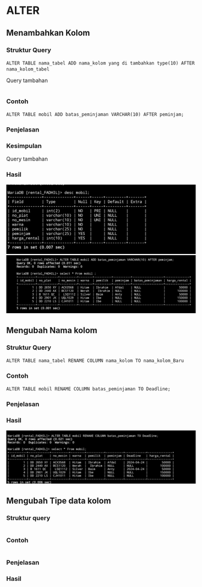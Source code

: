 # ALTER 
## Menambahkan Kolom
### Struktur Query
```
ALTER TABLE nama_tabel ADD nama_kolom yang di tambahkan type(10) AFTER nama_kolom_tabel
```
Query tambahan
```

```
### Contoh
```
ALTER TABLE mobil ADD batas_peminjaman VARCHAR(10) AFTER peminjam;
```
### Penjelasan
### Kesimpulan

Query tambahan
### Hasil 
![gambar](AsetAlter/Alter.JPG)
![gambar](AsetAlter/Balter.JPG)
## Mengubah Nama kolom
### Struktur Query
```
ALTER TABLE nama_tabel RENAME COLUMN nama_kolom TO nama_kolom_Baru
```
### Contoh 
```
ALTER TABLE mobil RENAME COLUMN batas_peminjaman TO Deadline;
```
### Penjelasan
### Hasil 
![gambar](Asetalter/Ralter.JPG)

## Mengubah Tipe data kolom
### Struktur query
```

```
### Contoh 
```

```
### Penjelasan
### Hasil 

